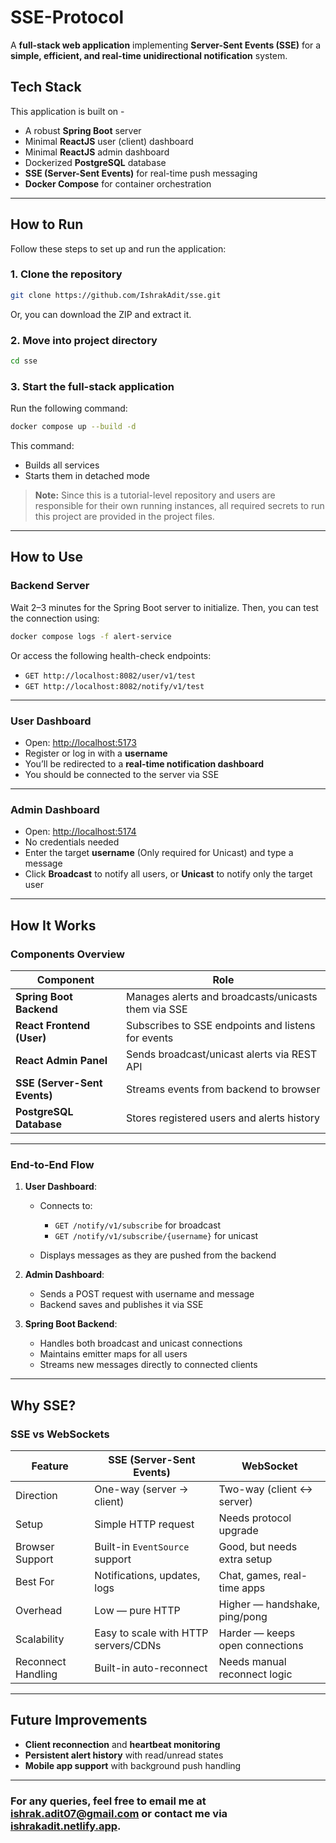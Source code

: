 # SSE-Protocol

A **full-stack web application** implementing **Server-Sent Events (SSE)** for a **simple, efficient, and real-time unidirectional notification** system.

## Tech Stack

This application is built on -

- A robust **Spring Boot** server
- Minimal **ReactJS** user (client) dashboard
- Minimal **ReactJS** admin dashboard
- Dockerized **PostgreSQL** database
- **SSE (Server-Sent Events)** for real-time push messaging
- **Docker Compose** for container orchestration

---

## How to Run

Follow these steps to set up and run the application:

### 1. Clone the repository

```bash
git clone https://github.com/IshrakAdit/sse.git
```

Or, you can download the ZIP and extract it.

### 2. Move into project directory

```bash
cd sse
```

### 3. Start the full-stack application

Run the following command:

```bash
docker compose up --build -d
```

This command:

- Builds all services
- Starts them in detached mode

> **Note:** Since this is a tutorial-level repository and users are responsible for their own running instances, all required secrets to run this project are provided in the project files.

---

## How to Use

### Backend Server

Wait 2–3 minutes for the Spring Boot server to initialize.
Then, you can test the connection using:

```bash
docker compose logs -f alert-service
```

Or access the following health-check endpoints:

- `GET http://localhost:8082/user/v1/test`
- `GET http://localhost:8082/notify/v1/test`

---

### User Dashboard

- Open: [http://localhost:5173](http://localhost:5173)
- Register or log in with a **username**
- You’ll be redirected to a **real-time notification dashboard**
- You should be connected to the server via SSE

---

### Admin Dashboard

- Open: [http://localhost:5174](http://localhost:5174)
- No credentials needed
- Enter the target **username** (Only required for Unicast) and type a message
- Click **Broadcast** to notify all users, or **Unicast** to notify only the target user

---

## How It Works

### Components Overview

| Component                    | Role                                                |
| ---------------------------- | --------------------------------------------------- |
| **Spring Boot Backend**      | Manages alerts and broadcasts/unicasts them via SSE |
| **React Frontend (User)**    | Subscribes to SSE endpoints and listens for events  |
| **React Admin Panel**        | Sends broadcast/unicast alerts via REST API         |
| **SSE (Server-Sent Events)** | Streams events from backend to browser              |
| **PostgreSQL Database**      | Stores registered users and alerts history          |

---

### End-to-End Flow

1. **User Dashboard**:

   - Connects to:

     - `GET /notify/v1/subscribe` for broadcast
     - `GET /notify/v1/subscribe/{username}` for unicast

   - Displays messages as they are pushed from the backend

2. **Admin Dashboard**:

   - Sends a POST request with username and message
   - Backend saves and publishes it via SSE

3. **Spring Boot Backend**:

   - Handles both broadcast and unicast connections
   - Maintains emitter maps for all users
   - Streams new messages directly to connected clients

---

## Why SSE?

### SSE vs WebSockets

| Feature            | SSE (Server-Sent Events)             | WebSocket                       |
| ------------------ | ------------------------------------ | ------------------------------- |
| Direction          | One-way (server → client)            | Two-way (client ↔ server)       |
| Setup              | Simple HTTP request                  | Needs protocol upgrade          |
| Browser Support    | Built-in `EventSource` support       | Good, but needs extra setup     |
| Best For           | Notifications, updates, logs         | Chat, games, real-time apps     |
| Overhead           | Low — pure HTTP                      | Higher — handshake, ping/pong   |
| Scalability        | Easy to scale with HTTP servers/CDNs | Harder — keeps open connections |
| Reconnect Handling | Built-in auto-reconnect              | Needs manual reconnect logic    |

---

## Future Improvements

- **Client reconnection** and **heartbeat monitoring**
- **Persistent alert history** with read/unread states
- **Mobile app support** with background push handling

---

### For any queries, feel free to email me at [ishrak.adit07@gmail.com](mailto:ishrak.adit07@gmail.com) or contact me via [ishrakadit.netlify.app](https://ishrakadit.netlify.app).
